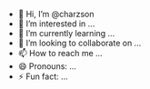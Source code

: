 - 👋 Hi, I’m @charzson
- 👀 I’m interested in ...
- 🌱 I’m currently learning ...
- 💞️ I’m looking to collaborate on ...
- 📫 How to reach me ...
- 😄 Pronouns: ...
- ⚡ Fun fact: ...

<!---
charzson/charzson is a ✨ special ✨ repository because its `README.md` (this file) appears on your GitHub profile.
You can click the Preview link to take a look at your changes.
--->
